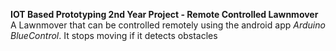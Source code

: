 <b>IOT Based Prototyping 2nd Year Project - Remote Controlled Lawnmover</b><br>
A Lawnmover that can be controlled remotely using the android app <i>Arduino BlueControl</i>. It stops moving if it detects obstacles

